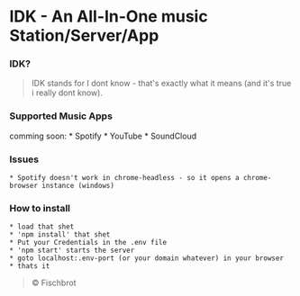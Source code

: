 # IDK - An All-In-One music Station/Server/App

### IDK?
> IDK stands for I dont know - that's exactly what it means (and it's true i really dont know).

### Supported Music Apps
comming soon:
	* Spotify
	* YouTube
	* SoundCloud

### Issues
	* Spotify doesn't work in chrome-headless - so it opens a chrome-browser instance (windows)

### How to install
	* load that shet
	* 'npm install' that shet
	* Put your Credentials in the .env file
	* 'npm start' starts the server
	* goto localhost:.env-port (or your domain whatever) in your browser
	* thats it



> © Fischbrot